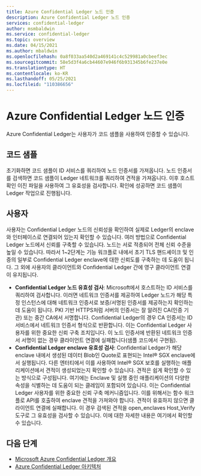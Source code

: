 ```yaml
---
title: Azure Confidential Ledger 노드 인증
description: Azure Confidential Ledger 노드 인증
services: confidential-ledger
author: msmbaldwin
ms.service: confidential-ledger
ms.topic: overview
ms.date: 04/15/2021
ms.author: mbaldwin
ms.openlocfilehash: 0a8f033aa540d2a469141c4c529981a0cbeef3ec
ms.sourcegitcommit: 58e5d3f4a6cb44607e946f6b931345b6fe237e0e
ms.translationtype: HT
ms.contentlocale: ko-KR
ms.lasthandoff: 05/25/2021
ms.locfileid: "110386656"
---
```

# <a name="authenticating-azure-confidential-ledger-nodes"></a>Azure Confidential Ledger 노드 인증

Azure Confidential Ledger는 사용자가 코드 샘플을 사용하여 인증할 수 있습니다.

## <a name="code-samples"></a>코드 샘플

초기화하면 코드 샘플이 ID 서비스를 쿼리하여 노드 인증서를 가져옵니다. 노드 인증서를 검색하면 코드 샘플이 Ledger 네트워크를 쿼리하여 견적을 가져옵니다. 이후 호스트 확인 이진 파일을 사용하여 그 유효성을 검사합니다. 확인에 성공하면 코드 샘플이 Ledger 작업으로 진행됩니다.

## <a name="users"></a>사용자

사용자는 Confidential Ledger 노드의 신뢰성을 확인하여 실제로 Ledger의 enclave와 인터페이스로 연결되어 있는지 확인할 수 있습니다. 여러 방법으로 Confidential Ledger 노드에서 신뢰를 구축할 수 있습니다. 노드는 서로 적층되어 전체 신뢰 수준을 높일 수 있습니다. 따라서 1~2단계는 기능 워크플로 내에서 초기 TLS 핸드셰이크 및 인증의 일부로 Confidential Ledger enclave에 대한 신뢰도를 구축하는 데 도움이 됩니다. 그 외에 사용자의 클라이언트와 Confidential Ledger 간에 영구 클라이언트 연결이 유지됩니다.

- **Confidential Ledger 노드 유효성 검사**: Microsoft에서 호스트하는 ID 서비스를 쿼리하여 검사합니다. 이러면 네트워크 인증서를 제공하여 Ledger 노드가 해당 특정 인스턴스에 대해 네트워크 인증서로 보증/서명된 인증서를 제공하는지 확인하는 데 도움이 됩니다. PKI 기반 HTTPS처럼 서버의 인증서는 잘 알려진 CA(인증 기관) 또는 중간 CA에서 서명합니다. Confidential Ledger의 경우 CA 인증서는 ID 서비스에서 네트워크 인증서 형식으로 반환합니다. 이는 Confidential Ledger 사용자를 위한 중요한 신뢰 구축 조치입니다. 이 노드 인증서에 반환된 네트워크 인증서 서명이 없는 경우 클라이언트 연결에 실패합니다(샘플 코드에서 구현됨).
- **Confidential Ledger enclave 유효성 검사**: Confidential Ledger가 해당 enclave 내에서 생성된 데이터 Blob인 Quote로 표현되는 Intel® SGX enclave에서 실행됩니다. 다른 엔터티에서 이를 사용하여 Intel® SGX 보호를 실행하는 애플리케이션에서 견적이 생성되었는지 확인할 수 있습니다. 견적은 쉽게 확인할 수 있는 방식으로 구성됩니다. 여기에는 Enclave 및 실행 중인 애플리케이션의 다양한 속성을 식별하는 데 도움이 되는 클레임이 포함되어 있습니다. 이는 Confidential Ledger 사용자를 위한 중요한 신뢰 구축 메커니즘입니다. 이를 위해서는 함수 워크플로 API를 호출하여 enclave 견적을 가져와야 합니다. 견적이 유효하지 않으면 클라이언트 연결에 실패합니다. 이 경우 검색된 견적을 open_enclaves Host_Verify 도구로 그 유효성을 검사할 수 있습니다. 이에 대한 자세한 내용은 여기에서 확인할 수 있습니다.

## <a name="next-steps"></a>다음 단계

- [Microsoft Azure Confidential Ledger 개요](overview.md)
- [Azure Confidential Ledger 아키텍처](architecture.md)
